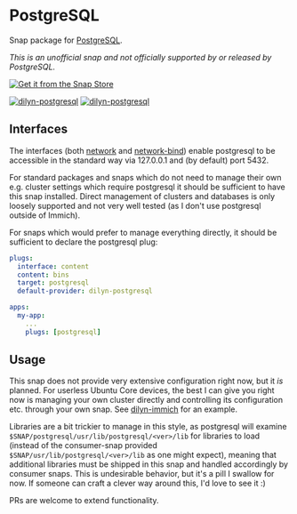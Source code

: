 # PostgreSQL

Snap package for [PostgreSQL](https://www.postgresql.org/).

*This is an unofficial snap and not officially supported by or released by PostgreSQL.*

[![Get it from the Snap Store](https://snapcraft.io/en/dark/install.svg)](https://snapcraft.io/dilyn-postgresql)

[![dilyn-postgresql](https://snapcraft.io/dilyn-postgresql/badge.svg)](https://snapcraft.io/dilyn-postgresql)
[![dilyn-postgresql](https://snapcraft.io/dilyn-postgresql/trending.svg?name=0)](https://snapcraft.io/dilyn-postgresql)

## Interfaces

The interfaces (both [network](https://snapcraft.io/docs/network-interface) and
[network-bind](https://snapcraft.io/docs/network-bind-interface)) enable
postgresql to be accessible in the standard way via 127.0.0.1 and (by
default) port 5432.

For standard packages and snaps which do not need to manage their own e.g.
cluster settings which require postgresql it should be sufficient to have this
snap installed. Direct management of clusters and databases is only loosely
supported and not very well tested (as I don't use postgresql outside of
Immich).

For snaps which would prefer to manage everything directly, it should be
sufficient to declare the postgresql plug:

```yaml
plugs:
  interface: content
  content: bins
  target: postgresql
  default-provider: dilyn-postgresql

apps:
  my-app:
    ...
    plugs: [postgresql]
```

## Usage

This snap does not provide very extensive configuration right now, but it *is*
planned. For userless Ubuntu Core devices, the best I can give you right now
is managing your own cluster directly and controlling its configuration etc.
through your own snap. See [dilyn-immich](../immich) for an example.

Libraries are a bit trickier to manage in this style, as postgresql will examine
`$SNAP/postgresql/usr/lib/postgresql/<ver>/lib` for libraries to load (instead
of the consumer-snap provided `$SNAP/usr/lib/postgresql/<ver>/lib` as one might
expect), meaning that additional libraries must be shipped in this snap and
handled accordingly by consumer snaps. This is undesirable behavior, but it's a
pill I swallow for now. If someone can craft a clever way around this, I'd love
to see it :)

PRs are welcome to extend functionality.
